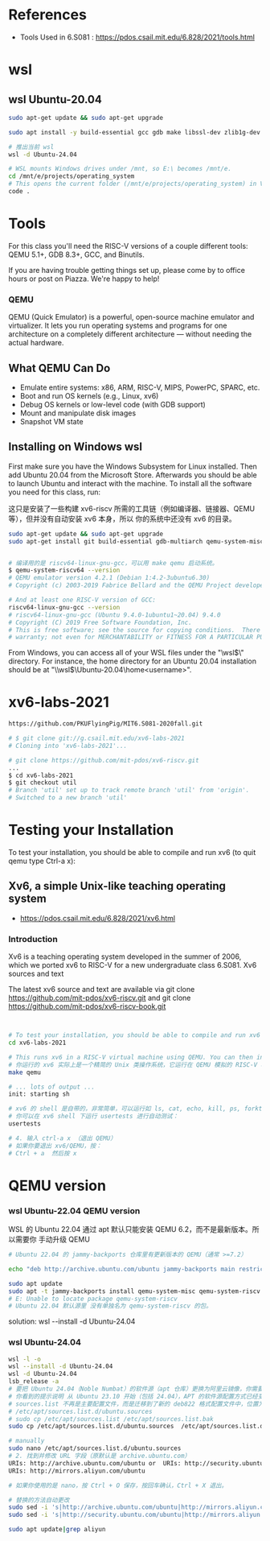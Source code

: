 
# References 
- Tools Used in 6.S081 : https://pdos.csail.mit.edu/6.828/2021/tools.html

# wsl

## wsl Ubuntu-20.04

```bash
sudo apt-get update && sudo apt-get upgrade

sudo apt install -y build-essential gcc gdb make libssl-dev zlib1g-dev libbz2-dev libreadline-dev libsqlite3-dev wget curl llvm libncurses5-dev libncursesw5-dev xz-utils tk-dev libffi-dev liblzma-dev libcurl4-openssl-dev

# 推出当前 wsl
wsl -d Ubuntu-24.04

# WSL mounts Windows drives under /mnt, so E:\ becomes /mnt/e.
cd /mnt/e/projects/operating_system
# This opens the current folder (/mnt/e/projects/operating_system) in VS Code, using the WSL Ubuntu-24.04 environment.
code .
```

# Tools
For this class you'll need the RISC-V versions of a couple different tools: QEMU 5.1+, GDB 8.3+, GCC, and Binutils.

If you are having trouble getting things set up, please come by to office hours or post on Piazza. We're happy to help!




### QEMU

QEMU (Quick Emulator) is a powerful, open-source machine emulator and virtualizer. It lets you run operating systems and programs for one architecture on a completely different architecture — without needing the actual hardware.

##  What QEMU Can Do

- Emulate entire systems: x86, ARM, RISC-V, MIPS, PowerPC, SPARC, etc.
- Boot and run OS kernels (e.g., Linux, xv6)
- Debug OS kernels or low-level code (with GDB support)
- Mount and manipulate disk images
- Snapshot VM state


## Installing on Windows wsl

First make sure you have the Windows Subsystem for Linux installed. Then add Ubuntu 20.04 from the Microsoft Store. Afterwards you should be able to launch Ubuntu and interact with the machine. To install all the software you need for this class, run:

这只是安装了一些构建 xv6-riscv 所需的工具链（例如编译器、链接器、QEMU 等），但并没有自动安装 xv6 本身，所以 你的系统中还没有 xv6 的目录。

```bash
sudo apt-get update && sudo apt-get upgrade
sudo apt-get install git build-essential gdb-multiarch qemu-system-misc gcc-riscv64-linux-gnu binutils-riscv64-linux-gnu


# 编译用的是 riscv64-linux-gnu-gcc，可以用 make qemu 启动系统。
$ qemu-system-riscv64 --version
# QEMU emulator version 4.2.1 (Debian 1:4.2-3ubuntu6.30)
# Copyright (c) 2003-2019 Fabrice Bellard and the QEMU Project developers

# And at least one RISC-V version of GCC:
riscv64-linux-gnu-gcc --version
# riscv64-linux-gnu-gcc (Ubuntu 9.4.0-1ubuntu1~20.04) 9.4.0
# Copyright (C) 2019 Free Software Foundation, Inc.
# This is free software; see the source for copying conditions.  There is NO
# warranty; not even for MERCHANTABILITY or FITNESS FOR A PARTICULAR PURPOSE.

```

From Windows, you can access all of your WSL files under the "\\wsl$\" directory. For instance, the home directory for an Ubuntu 20.04 installation should be at "\\wsl$\Ubuntu-20.04\home\<username>\".




# xv6-labs-2021

```bash
https://github.com/PKUFlyingPig/MIT6.S081-2020fall.git

# $ git clone git://g.csail.mit.edu/xv6-labs-2021
# Cloning into 'xv6-labs-2021'...

# git clone https://github.com/mit-pdos/xv6-riscv.git
...
$ cd xv6-labs-2021
$ git checkout util
# Branch 'util' set up to track remote branch 'util' from 'origin'.
# Switched to a new branch 'util'
```

# Testing your Installation

To test your installation, you should be able to compile and run xv6 (to quit qemu type Ctrl-a x):


## Xv6, a simple Unix-like teaching operating system

- https://pdos.csail.mit.edu/6.828/2021/xv6.html


 
### Introduction

Xv6 is a teaching operating system developed in the summer of 2006, which we ported xv6 to RISC-V for a new undergraduate class 6.S081.
Xv6 sources and text

The latest xv6 source and text are available via
git clone https://github.com/mit-pdos/xv6-riscv.git
and
git clone https://github.com/mit-pdos/xv6-riscv-book.git



```bash


# To test your installation, you should be able to compile and run xv6 (to quit qemu type Ctrl-a x):
cd xv6-labs-2021

# This runs xv6 in a RISC-V virtual machine using QEMU. You can then interact with it as if it were real hardware.
# 你运行的 xv6 实际上是一个精简的 Unix 类操作系统，它运行在 QEMU 模拟的 RISC-V 机器上。
make qemu

# ... lots of output ...
init: starting sh

# xv6 的 shell 是自带的，非常简单，可以运行如 ls, cat, echo, kill, ps, forktest, stressfs, usertests 等命令。
# 你可以在 xv6 shell 下运行 usertests 进行自动测试：
usertests

# 4. 输入 ctrl-a x （退出 QEMU）
# 如果你要退出 xv6/QEMU，按：
# Ctrl + a  然后按 x

```

# QEMU version

### wsl Ubuntu-22.04 QEMU version

WSL 的 Ubuntu 22.04 通过 apt 默认只能安装 QEMU 6.2，而不是最新版本。所以需要你 手动升级 QEMU
```bash
# Ubuntu 22.04 的 jammy-backports 仓库里有更新版本的 QEMU（通常 >=7.2）

echo "deb http://archive.ubuntu.com/ubuntu jammy-backports main restricted universe multiverse" | sudo tee -a /etc/apt/sources.list

sudo apt update
sudo apt -t jammy-backports install qemu-system-misc qemu-system-riscv
# E: Unable to locate package qemu-system-riscv
# Ubuntu 22.04 默认源里 没有单独名为 qemu-system-riscv 的包。
```
solution: wsl --install -d Ubuntu-24.04


### wsl Ubuntu-24.04
```bash
wsl -l -o
wsl --install -d Ubuntu-24.04
wsl -d Ubuntu-24.04
lsb_release -a
# 要把 Ubuntu 24.04（Noble Numbat）的软件源（apt 仓库）更换为阿里云镜像，你需要修改系统的 APT 源配置文件 /etc/apt/sources.list
# 你看到的提示说明 从 Ubuntu 23.10 开始（包括 24.04），APT 的软件源配置方式已经变更：
# sources.list 不再是主要配置文件，而是迁移到了新的 deb822 格式配置文件中，位置为：
# /etc/apt/sources.list.d/ubuntu.sources
# sudo cp /etc/apt/sources.list /etc/apt/sources.list.bak
sudo cp /etc/apt/sources.list.d/ubuntu.sources  /etc/apt/sources.list.d/ubuntu.sources.bak

# manually
sudo nano /etc/apt/sources.list.d/ubuntu.sources
# 2. 找到并修改 URL 字段（原默认是 archive.ubuntu.com）
URIs: http://archive.ubuntu.com/ubuntu or  URIs: http://security.ubuntu.com/ubuntu
URIs: http://mirrors.aliyun.com/ubuntu

# 如果你使用的是 nano，按 Ctrl + O 保存，按回车确认，Ctrl + X 退出。

# 替换的方法自动更改
sudo sed -i 's|http://archive.ubuntu.com/ubuntu|http://mirrors.aliyun.com/ubuntu|g' /etc/apt/sources.list.d/ubuntu.sources
sudo sed -i 's|http://security.ubuntu.com/ubuntu|http://mirrors.aliyun.com/ubuntu|g' /etc/apt/sources.list.d/ubuntu.sources

sudo apt update|grep aliyun
```